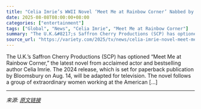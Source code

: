 ```yaml
---
title: "Celia Imrie’s WWII Novel ‘Meet Me at Rainbow Corner’ Nabbed by Saffron Cherry Productions (EXCLUSIVE)"
date: 2025-08-08T08:00:00+08:00
categories: ["entertainment"]
tags: ["Global", "News", "Celia Imrie", "Meet Me at Rainbow Corner"]
summary: "The U.K.&#8217;s Saffron Cherry Productions (SCP) has optioned &#8220;Meet Me at Rainbow Corner,&#8221; the latest novel from acclaimed actor and bestselling author Celia Imrie. The 2024 release, whic"
source_url: "https://variety.com/2025/tv/news/celia-imrie-novel-meet-me-at-rainbow-corner-saffron-cherry-1236482223/"
---
```


The U.K.&#8217;s Saffron Cherry Productions (SCP) has optioned &#8220;Meet Me at Rainbow Corner,&#8221; the latest novel from acclaimed actor and bestselling author Celia Imrie. The 2024 release, which is set for paperback publication by Bloomsbury on Aug. 14, will be adapted for television. The novel follows a group of extraordinary women working at the American [&#8230;]

---

*来源: [原文链接](https://variety.com/2025/tv/news/celia-imrie-novel-meet-me-at-rainbow-corner-saffron-cherry-1236482223/)*
